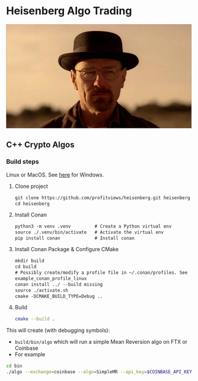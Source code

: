 # Heisenberg Algo Trading

<img src="/assets/images/heisenberg_photo.jpg" style="width:500px"> 

## C++ Crypto Algos

### Build steps

Linux or MacOS.  See [here](https://github.com/profitviews/heisenberg/blob/main/windows.md) for Windows.

1. Clone project
   ```
   git clone https://github.com/profitviews/heisenberg.git heisenberg
   cd heisenberg
   ```

2. Install Conan
   ```
   python3 -m venv .venv         # Create a Python virtual env
   source ./.venv/bin/activate   # Activate the virtual env
   pip install conan             # Install conan
   ```

3. Install Conan Package & Configure CMake 
   ```
   mkdir build
   cd build
   # Possibly create/modify a profile file in ~/.conan/profiles. See example_conan_profile_linux
   conan install ../ --build missing
   source ./activate.sh
   cmake -DCMAKE_BUILD_TYPE=Debug ..
   ```
   
4. Build
   ```bash
   cmake --build .
   ```

This will create (with debugging symbols):

* `build/bin/algo` which will run a simple Mean Reversion algo on FTX or Coinbase
* For example
```bash
cd bin
./algo --exchange=coinbase --algo=SimpleMR --api_key=$COINBASE_API_KEY --api_secret=$COINBASE_API_SECRET --api_phrase=$COINBASE_API_PHRASE --lookback=50 --reversion_level=2 --base_quantity=0.0025 --symbol=ETH-BTC
```

